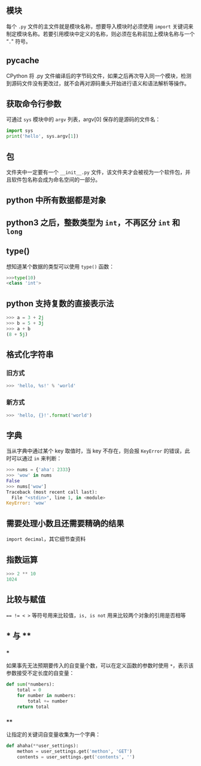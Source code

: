 ## 模块
每个 `.py` 文件的主文件就是模块名称，想要导入模块时必须使用 `import` 关键词来制定模块名称。若要引用模块中定义的名称，则必须在名称前加上模块名称与一个 “`.`" 符号。

## __pycache__
CPython 将 .py 文件编译后的字节码文件，如果之后再次导入同一个模块，检测到源码文件没有更改过，就不会再对源码重头开始进行语义和语法解析等操作。

## 获取命令行参数
可通过 `sys` 模块中的 `argv` 列表，argv[0] 保存的是源码的文件名：

```python
import sys
print('hello', sys.argv[1])
```

## 包
文件夹中一定要有一个 `__init__.py` 文件，该文件夹才会被视为一个软件包，并且软件包名称会成为命名空间的一部分。

## python 中所有数据都是对象

## python3 之后，整数类型为 `int`，不再区分 `int` 和 `long` 

## type()
想知道某个数据的类型可以使用 `type()` 函数：
```python
>>>type(10)
<class 'int'>
```

## python 支持复数的直接表示法
```python
>>> a = 3 + 2j
>>> b = 5 + 3j
>>> a + b
(8 + 5j)
```

## 格式化字符串
### 旧方式
```python
>>> 'hello, %s!' % 'world'
```

### 新方式
```python
>>> 'hello, {}!'.format('world')
```

## 字典
当从字典中通过某个 key 取值时，当 key 不存在，则会报 `KeyError` 的错误，此时可以通过 `in` 来判断：

```python
>>> nums = {'aha': 2333}
>>> 'wow' in nums
False
>>> nums['wow']
Traceback (most recent call last):
  File "<stdin>", line 1, in <module>
KeyError: 'wow'
```

## 需要处理小数且还需要精确的结果
`import decimal`，其它细节查资料

## 指数运算
```python
>>> 2 ** 10
1024
```

## 比较与赋值
`== != < >` 等符号用来比较值，`is, is not` 用来比较两个对象的引用是否相等

## * 与 **
### `*`
如果事先无法预期要传入的自变量个数，可以在定义函数的参数时使用 `*`，表示该参数接受不定长度的自变量：

```python
def sum(*numbers):
    total = 0
    for number in numbers:
        total += number
    return total
```

### `**`
让指定的关键词自变量收集为一个字典：

```python
def ahaha(**user_settings):
    methon = user_settings.get('methon', 'GET')
    contents = user_settings.get('contents', '')
```